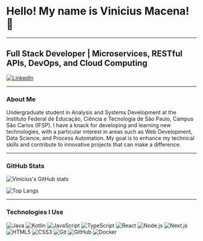 # Hello! My name is Vinicius Macena! 👋

---

## Full Stack Developer | Microservices, RESTful APIs, DevOps, and Cloud Computing

[![LinkedIn](https://img.shields.io/badge/LinkedIn-0077B5?style=for-the-badge&logo=linkedin&logoColor=white)](https://www.linkedin.com/in/vmacena/)

---

### About Me

Undergraduate student in Analysis and Systems Development at the Instituto Federal de Educação, Ciência e Tecnologia de São Paulo, Campus São Carlos (IFSP). I have a knack for developing and learning new technologies, with a particular interest in areas such as Web Development, Data Science, and Process Automation. My goal is to enhance my technical skills and contribute to innovative projects that can make a difference.

---

### GitHub Stats

![Vinicius's GitHub stats](https://github-readme-stats.vercel.app/api?username=vmacena&show_icons=true&theme=dark)

![Top Langs](https://github-readme-stats.vercel.app/api/top-langs/?username=vmacena&hide_progress=true&theme=dark)

---

### Technologies I Use

![Java](https://img.shields.io/badge/Java-ED8B00?style=for-the-badge&logo=java&logoColor=white)
![Kotlin](https://img.shields.io/badge/Kotlin-0095D5?style=for-the-badge&logo=kotlin&logoColor=white)
![JavaScript](https://img.shields.io/badge/JavaScript-323330?style=for-the-badge&logo=javascript&logoColor=F7DF1E)
![TypeScript](https://img.shields.io/badge/TypeScript-007ACC?style=for-the-badge&logo=typescript&logoColor=white)
![React](https://img.shields.io/badge/React-20232A?style=for-the-badge&logo=react&logoColor=61DAFB)
![Node.js](https://img.shields.io/badge/Node.js-339933?style=for-the-badge&logo=nodedotjs&logoColor=white)
![Next.js](https://img.shields.io/badge/Next.js-000000?style=for-the-badge&logo=nextdotjs&logoColor=white)
![HTML5](https://img.shields.io/badge/HTML5-E34F26?style=for-the-badge&logo=html5&logoColor=white)
![CSS3](https://img.shields.io/badge/CSS3-1572B6?style=for-the-badge&logo=css3&logoColor=white)
![Git](https://img.shields.io/badge/Git-F05032?style=for-the-badge&logo=git&logoColor=white)
![GitHub](https://img.shields.io/badge/GitHub-181717?style=for-the-badge&logo=github&logoColor=white)
![Docker](https://img.shields.io/badge/Docker-2496ED?style=for-the-badge&logo=docker&logoColor=white)


